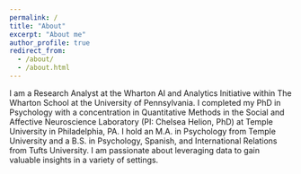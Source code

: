```yaml
---
permalink: /
title: "About"
excerpt: "About me"
author_profile: true
redirect_from: 
  - /about/
  - /about.html
---
```


I am a Research Analyst at the Wharton AI and Analytics Initiative within The Wharton School at the University of Pennsylvania. I completed my PhD in Psychology with a concentration in Quantitative Methods in the Social and Affective Neuroscience Laboratory (PI: Chelsea Helion, PhD) at Temple University in Philadelphia, PA. I hold an M.A. in Psychology from Temple University and a B.S. in Psychology, Spanish, and International Relations from Tufts University. I am passionate about leveraging data to gain valuable insights in a variety of settings. 
